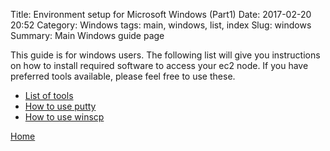Title: Environment setup for Microsoft Windows (Part1)
Date: 2017-02-20 20:52
Category: Windows
tags: main, windows, list, index
Slug: windows
Summary: Main Windows guide page

This guide is for windows users. The following list will give you instructions
on how to install required software to access your ec2 node. If you have preferred
tools available, please feel free to use these.

* [List of tools]({filename}/win/tools.md)
* [How to use putty]({filename}/win/putty.md)
* [How to use winscp]({filename}/win/winscp.md)


[Home]({filename}/index.md)
